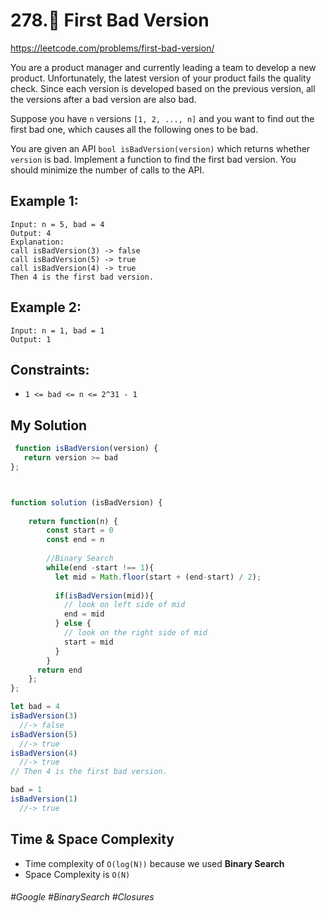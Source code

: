 # 278.🔎 First Bad Version
https://leetcode.com/problems/first-bad-version/

You are a product manager and currently leading a team to develop a new product. Unfortunately, the latest version of your product fails the quality check. Since each version is developed based on the previous version, all the versions after a bad version are also bad.

Suppose you have `n` versions `[1, 2, ..., n]` and you want to find out the first bad one, which causes all the following ones to be bad.

You are given an API `bool isBadVersion(version)` which returns whether `version` is bad. Implement a function to find the first bad version. You should minimize the number of calls to the API.

## Example 1:
````
Input: n = 5, bad = 4
Output: 4
Explanation:
call isBadVersion(3) -> false
call isBadVersion(5) -> true
call isBadVersion(4) -> true
Then 4 is the first bad version.
````
## Example 2:
````
Input: n = 1, bad = 1
Output: 1
````
## Constraints:
- `1 <= bad <= n <= 2^31 - 1`

## My Solution
````js
 function isBadVersion(version) {
   return version >= bad
};



function solution (isBadVersion) {
    
    return function(n) {
        const start = 0
        const end = n
        
        //Binary Search
        while(end -start !== 1){
          let mid = Math.floor(start + (end-start) / 2);
        
          if(isBadVersion(mid)){
            // look on left side of mid
            end = mid
          } else {
            // look on the right side of mid
            start = mid
          }
        }
      return end
    };
};

let bad = 4
isBadVersion(3) 
  //-> false
isBadVersion(5) 
  //-> true
isBadVersion(4) 
  //-> true
// Then 4 is the first bad version.

bad = 1
isBadVersion(1) 
  //-> true

````

## Time & Space Complexity
- Time complexity of `O(log(N))` because we used <b>Binary Search</b>
- Space Complexity is `O(N)`

###### #Google #BinarySearch #Closures

